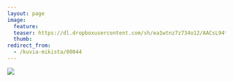 ```yaml
---
layout: page
image:
  feature:
  teaser: https://dl.dropboxusercontent.com/sh/ea1wtnz7z734o12/AACsL94tT8FSeDEd0z5Bh7ZVa/mikin-kuvat/2/DSC26182-245px.jpg
  thumb:
redirect_from:
  - /kuvia-mikista/00044
---
```


[![](https://dl.dropboxusercontent.com/sh/ea1wtnz7z734o12/AADlqFcjn6vgVWYY7kqkpGy0a/mikin-kuvat/2/DSC26182-800px.jpg)](https://dl.dropboxusercontent.com/sh/ea1wtnz7z734o12/AADkteXkppBzbCWupWPU4h25a/mikin-kuvat/2/DSC26182.jpg)
